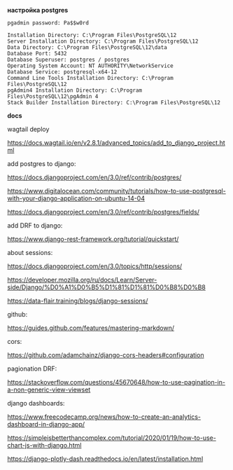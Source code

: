 __настройка postgres__


```
pgadmin password: Pa$$w0rd

Installation Directory: C:\Program Files\PostgreSQL\12
Server Installation Directory: C:\Program Files\PostgreSQL\12
Data Directory: C:\Program Files\PostgreSQL\12\data
Database Port: 5432
Database Superuser: postgres / postgres
Operating System Account: NT AUTHORITY\NetworkService
Database Service: postgresql-x64-12
Command Line Tools Installation Directory: C:\Program Files\PostgreSQL\12
pgAdmin4 Installation Directory: C:\Program Files\PostgreSQL\12\pgAdmin 4
Stack Builder Installation Directory: C:\Program Files\PostgreSQL\12
```

__docs__

wagtail deploy 

https://docs.wagtail.io/en/v2.8.1/advanced_topics/add_to_django_project.html


add postgres to django:

https://docs.djangoproject.com/en/3.0/ref/contrib/postgres/

https://www.digitalocean.com/community/tutorials/how-to-use-postgresql-with-your-django-application-on-ubuntu-14-04

https://docs.djangoproject.com/en/3.0/ref/contrib/postgres/fields/

add DRF to django:

https://www.django-rest-framework.org/tutorial/quickstart/

about sessions:

https://docs.djangoproject.com/en/3.0/topics/http/sessions/

https://developer.mozilla.org/ru/docs/Learn/Server-side/Django/%D0%A1%D0%B5%D1%81%D1%81%D0%B8%D0%B8

https://data-flair.training/blogs/django-sessions/

github:

https://guides.github.com/features/mastering-markdown/

cors:

https://github.com/adamchainz/django-cors-headers#configuration

pagionation DRF:

https://stackoverflow.com/questions/45670648/how-to-use-pagination-in-a-non-generic-view-viewset

django dashboards:

https://www.freecodecamp.org/news/how-to-create-an-analytics-dashboard-in-django-app/

https://simpleisbetterthancomplex.com/tutorial/2020/01/19/how-to-use-chart-js-with-django.html

https://django-plotly-dash.readthedocs.io/en/latest/installation.html